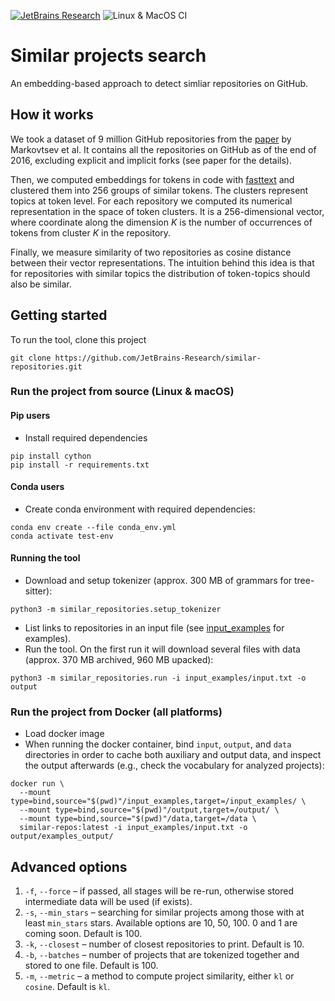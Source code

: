 [![JetBrains Research](https://jb.gg/badges/research.svg)](https://confluence.jetbrains.com/display/ALL/JetBrains+on+GitHub)
![Linux & MacOS CI](https://github.com/JetBrains-Research/similar-repositories/workflows/Linux%20&%20MacOS%20CI/badge.svg)

# Similar projects search

An embedding-based approach to detect simliar repositories on GitHub.

## How it works

We took a dataset of 9 million GitHub repositories from the [paper](https://arxiv.org/pdf/1704.00135.pdf) by Markovtsev et al.
It contains all the repositories on GitHub as of the end of 2016, excluding explicit and implicit forks (see paper for the details).

Then, we computed embeddings for tokens in code with [fasttext](https://github.com/facebookresearch/fastText) and clustered them
into 256 groups of similar tokens. The clusters represent topics at token level. For each repository we computed 
its numerical representation in the space of token clusters. It is a 256-dimensional vector, where coordinate along the
dimension _K_ is the number of occurrences of tokens from cluster _K_ in the repository.

Finally, we measure similarity of two repositories as cosine distance between their vector representations. The intuition
behind this idea is that for repositories with similar topics the distribution of token-topics should also be similar.

## Getting started

To run the tool, clone this project 
```
git clone https://github.com/JetBrains-Research/similar-repositories.git
```

### Run the project from source (Linux & macOS)

#### Pip users
* Install required dependencies

```shell script
pip install cython
pip install -r requirements.txt
```

#### Conda users
* Create conda environment with required dependencies:

```shell script
conda env create --file conda_env.yml
conda activate test-env
```

#### Running the tool

* Download and setup tokenizer (approx. 300 MB of grammars for tree-sitter):

```shell script
python3 -m similar_repositories.setup_tokenizer
```

* List links to repositories in an input file (see [input_examples](input_examples) for examples).
* Run the tool. On the first run it will download several files with data (approx. 370 MB archived, 960 MB upacked):
```shell script
python3 -m similar_repositories.run -i input_examples/input.txt -o output
```

### Run the project from Docker (all platforms)

* Load docker image
* When running the docker container, bind `input`, `output`, and `data` directories in order to cache both auxiliary
 and output data, and inspect the output afterwards (e.g., check the vocabulary for analyzed projects):

```shell script
docker run \
  --mount type=bind,source="$(pwd)"/input_examples,target=/input_examples/ \
  --mount type=bind,source="$(pwd)"/output,target=/output/ \
  --mount type=bind,source="$(pwd)"/data,target=/data \
  similar-repos:latest -i input_examples/input.txt -o output/examples_output/
```

## Advanced options

1. `-f`, `--force` &ndash; if passed, all stages will be re-run, otherwise stored intermediate data will be used (if exists).
2. `-s`, `--min_stars` &ndash; searching for similar projects among those with at least `min_stars` stars. 
Available options are 10, 50, 100. 0 and 1 are coming soon. Default is 100.
3. `-k`, `--closest` &ndash; number of closest repositories to print. Default is 10.
4. `-b`, `--batches` &ndash; number of projects that are tokenized together and stored to one file. Default is 100.
5. `-m`, `--metric` &ndash; a method to compute project similarity, either `kl` or `cosine`. Default is `kl`.
